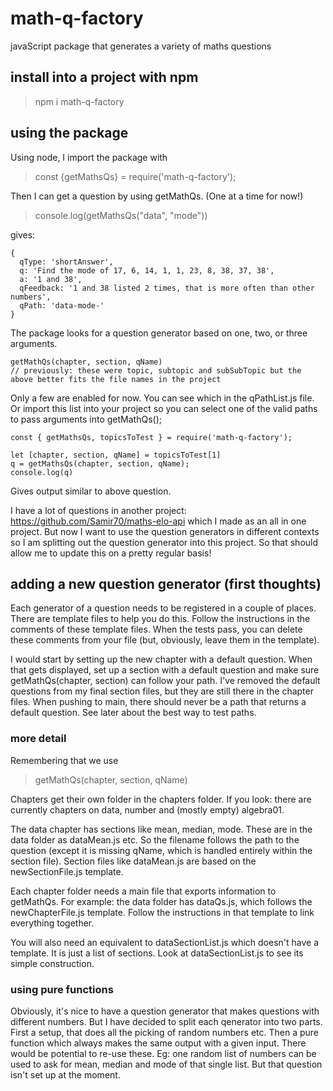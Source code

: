 # math-q-factory
javaScript package that generates a variety of maths questions

## install into a project with npm
> npm i math-q-factory

## using the package
Using node, I import the package with
> const {getMathsQs} = require('math-q-factory');

Then I can get a question by using getMathQs. (One at a time for now!)

> console.log(getMathsQs("data", "mode"))

gives:
```
{
  qType: 'shortAnswer',
  q: 'Find the mode of 17, 6, 14, 1, 1, 23, 8, 38, 37, 38',
  a: '1 and 38',
  qFeedback: '1 and 38 listed 2 times, that is more often than other numbers',
  qPath: 'data-mode-'
}
```
The package looks for a question generator based on one, two, or three arguments.
``` 
getMathQs(chapter, section, qName)  
// previously: these were topic, subtopic and subSubTopic but the above better fits the file names in the project
```

Only a few are enabled for now. You can see which in the qPathList.js file. Or import this list into your project so you can select one of the valid paths to pass arguments into getMathQs();

```
const { getMathsQs, topicsToTest } = require('math-q-factory');

let [chapter, section, qName] = topicsToTest[1] 
q = getMathsQs(chapter, section, qName);
console.log(q)
```
Gives output similar to above question.

I have a lot of questions in another project: https://github.com/Samir70/maths-elo-api which I made as an all in one project. But now I want to use the question generators in different contexts so I am splitting out the question generator into this project. So that should allow me to update this on a pretty regular basis!

## adding a new question generator (first thoughts)
Each generator of a question needs to be registered in a couple of places. There are template files to help you do this. Follow the instructions in the comments of these template files. When the tests pass, you can delete these comments from your file (but, obviously, leave them in the template). 

I would start by setting up the new chapter with a default question. When that gets displayed, set up a section with a default question and make sure getMathQs(chapter, section) can follow your path. I've removed the default questions from my final section files, but they are still there in the chapter files. When pushing to main, there should never be a path that returns a default question. See later about the best way to test paths.

### more detail

Remembering that we use
> getMathQs(chapter, section, qName) 

Chapters get their own folder in the chapters folder. If you look: there are currently chapters on data, number and (mostly empty) algebra01.

The data chapter has sections like mean, median, mode. These are in the data folder as dataMean.js etc. So the filename follows the path to the question (except it is missing qName, which is handled entirely within the section file). Section files like dataMean.js are based on the newSectionFile.js template.

Each chapter folder needs a main file that exports information to getMathQs. For example: the data folder has dataQs.js, which follows the newChapterFile.js template. Follow the instructions in that template to link everything together. 

You will also need an equivalent to dataSectionList.js which doesn't have a template. It is just a list of sections. Look at dataSectionList.js to see its simple construction.

### using pure functions
Obviously, it's nice to have a question generator that makes questions with different numbers. But I have decided to split each qenerator into two parts. First a setup, that does all the picking of random numbers etc. Then a pure function which always makes the same output with a given input. There would be potential to re-use these. Eg: one random list of numbers can be used to ask for mean, median and mode of that single list. But that question isn't set up at the moment.
